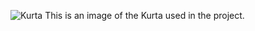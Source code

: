 ![Kurta](https://github.com/Amitkumar-Vaghela/ikime_kurta/blob/master/Kurta.jpg)
This is an image of the Kurta used in the project.

